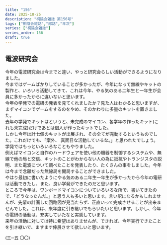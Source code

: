 ```yaml
---
title: "156"
date: 2025-10-25
description: "桐陰会雑誌 第156号"
tags: ["桐陰会雑誌","部誌","年次"]
series: ["桐陰会雑誌"]
series_order: 156
draft: true
---
```

## 電波研究会

今年の電波研究会は今までと違い、やっと研究会らしい活動ができるようになりました。  
今まではゲームばかりしていることが多かったが、今年になって無線やキットの製作と、いろいろ活動してきて、これは今年、やる気のある二年生と一年生が会員に多かったからに違いないと思います。  
今年の学発での電研の発表を見てくれましたか？見た人はわかると思いますが、まずマイコンでゲームをするのをやめ、そのかわりに多量のキットを置きました。  
去年の学発でキットはというと、未完成のマイコン、各学年の作ったキット(これも未完成)だけであとは個人が作ったキットでした。  
しかし今年は計七個のキットが出展され、その全てが完動するというものでした。これだけでも、「案外、 真面目な活動しているな。」と思われたでしょう。  
学発ではもっといろいろなこともやりました。  
例えばマイコンと自作のハードウェアを使い他の機器を制御するシステムや、無線で他の局と交信、キットのことがわからない人の為に抵抗やトランジスタの説明、また電波について調べたことを発表したり、たくさんの事をしました。今年は今まで念願だった無線局を開局することができました。  
やはり最初に書いたようにやる気のある二年生一年生が多かったから今年の電研は活動できたし、また、良い学発ができたのだと思います。  
ところで今年は、ワンボードマイコンについていろいろな所で、書いてきたので、「どうなったんだ。」と思う人も多いと思います。言い訳になるかもしれませんが、先輩の計画した回路図が見当たらず、正直いって完成させることが出来ませんでした。これは、来年度に引き継いでもらいたいと思います。しかし、今年の電研の活動は、充実していたなと実感しています。  
来年の活動に対しては特に希望はありませんが、できれば、今年実行できたことを引き継いで、ますます伸展させて欲しいと思います。  

(三─五 〇〇)

